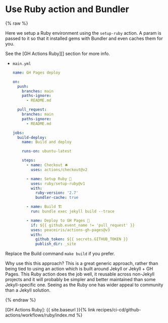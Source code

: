 # Use Ruby action and Bundler

{% raw %}

Here we setup a Ruby environment using the `setup-ruby` action. A param is passed to it so that it installed gems with Bundler and even caches them for you.

See the [GH Actions Ruby][] section for more info.

- `main.yml`
    ```yaml
    name: GH Pages deploy

    on:
      push:
        branches: main
        paths-ignore:
          - README.md

      pull_request:
        branches: main
        paths-ignore:
          - README.md

    jobs:
      build-deploy:
        name: Build and deploy

        runs-on: ubuntu-latest

        steps:
          - name: Checkout 🛎️
            uses: actions/checkout@v2

          - name: Setup Ruby 💎
            uses: ruby/setup-ruby@v1
            with:
              ruby-version: '2.7'
              bundler-cache: true

          - name: Build 🏗
            run: bundle exec jekyll build --trace

          - name: Deploy to GH Pages 🚀
            if: ${{ github.event_name != 'pull_request' }}
            uses: peaceiris/actions-gh-pages@v3
            with:
              github_token: ${{ secrets.GITHUB_TOKEN }}
              publish_dir: _site
    ```

Replace the Build command `make build` if you prefer.

Why use this this approach? This is a great generic approach, rather than being tied to using an action which is built around Jekyll or Jekyll + GH Pages. This Ruby action does the job well, it reusable across non-Jekyll projects and it will probably be simpler and better maintained than some Jekyll-specific one. Seeing as the Ruby one has wider appeal to community than a Jekyll solution.

{% endraw %}

[GH Actions Ruby]: {{ site.baseurl }}{% link recipes/ci-cd/github-actions/workflows/ruby/index.md %}
